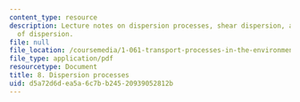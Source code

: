 ```yaml
---
content_type: resource
description: Lecture notes on dispersion processes, shear dispersion, and other mechanisms
  of dispersion.
file: null
file_location: /coursemedia/1-061-transport-processes-in-the-environment-fall-2008/d5a72d6dea5a6c7bb24520939052812b_lec_08.pdf
file_type: application/pdf
resourcetype: Document
title: 8. Dispersion processes
uid: d5a72d6d-ea5a-6c7b-b245-20939052812b
---
```

